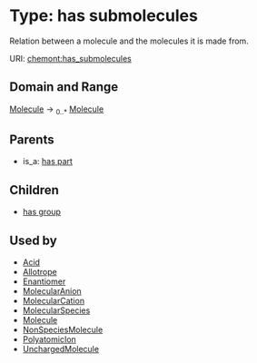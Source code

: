 
# Type: has submolecules


Relation between a molecule and the molecules it is made from.

URI: [chemont:has_submolecules](https://w3id.org/chemont/has_submolecules)


## Domain and Range

[Molecule](Molecule.md) ->  <sub>0..*</sub> [Molecule](Molecule.md)

## Parents

 *  is_a: [has part](has_part.md)

## Children

 *  [has group](has_group.md)

## Used by

 * [Acid](Acid.md)
 * [Allotrope](Allotrope.md)
 * [Enantiomer](Enantiomer.md)
 * [MolecularAnion](MolecularAnion.md)
 * [MolecularCation](MolecularCation.md)
 * [MolecularSpecies](MolecularSpecies.md)
 * [Molecule](Molecule.md)
 * [NonSpeciesMolecule](NonSpeciesMolecule.md)
 * [PolyatomicIon](PolyatomicIon.md)
 * [UnchargedMolecule](UnchargedMolecule.md)
